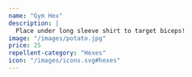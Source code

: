 ```yaml
---
name: "Gym Hex"
description: |
  Place under long sleeve shirt to target biceps!
image: "/images/potato.jpg"
price: 25
repellent-category: "Hexes"
icon: "/images/icons.svg#hexes"
---
```

